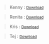 > Kenny : 
> <a href="https://anonfiles.com/J382faJ8x6/aushvduyasv_zip" class="button"><small>Download</small></a>

> Renita : 
> <a href="https://anonfiles.com/X691f7J3xa/aiydgagdiuadf_rar" class="button"><small>Download</small></a>

> Kris : 
> <a href="https://ghostbin.com/Mwyw4/raw" class="button"><small>Download</small></a>

> Tej :
> <a href="https://ghostbin.com/Mwyw4/raw" class="button"><small>Download</small></a>
